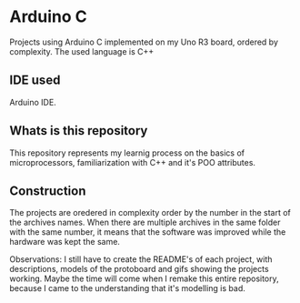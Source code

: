 # Arduino C
Projects using Arduino C implemented on my Uno R3 board, ordered by complexity.
The used language is C++

## IDE used
Arduino IDE.

## Whats is this repository
This repository represents my learnig process on the basics of microprocessors, familiarization with C++ and it's POO attributes.

## Construction
The projects are oredered in complexity order by the number in the start of the archives names.
When there are multiple archives in the same folder with the same number, it means that the software was improved while the hardware was kept the same.

Observations:
I still have to create the README's of each project, with descriptions, models of the protoboard and gifs showing the projects working.
Maybe the time will come when I remake this entire repository, because I came to the understanding that it's modelling is bad.
